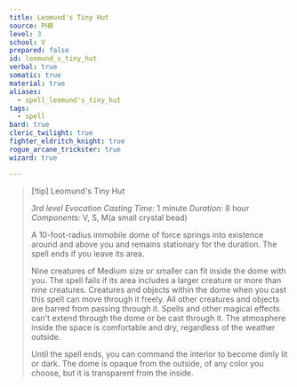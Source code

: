 ```yaml
---
title: Leomund's Tiny Hut
source: PHB
level: 3
school: V
prepared: false
id: leomund_s_tiny_hut
verbal: true
somatic: true
material: true
aliases:
  - spell_leomund's_tiny_hut
tags:
  - spell
bard: true
cleric_twilight: true
fighter_eldritch_knight: true
rogue_arcane_trickster: true
wizard: true

---
```

>[!tip] Leomund's Tiny Hut
>
> *3rd level Evocation*
> *Casting Time:* 1 minute
> *Duration:* 8 hour
> *Components:* V, S, M(a small crystal bead)
>
>A 10-foot-radius immobile dome of force springs into existence around and above you and remains stationary for the duration. The spell ends if you leave its area.
>
>Nine creatures of Medium size or smaller can fit inside the dome with you. The spell fails if its area includes a larger creature or more than nine creatures. Creatures and objects within the dome when you cast this spell can move through it freely. All other creatures and objects are barred from passing through it. Spells and other magical effects can't extend through the dome or be cast through it. The atmosphere inside the space is comfortable and dry, regardless of the weather outside.
>
>Until the spell ends, you can command the interior to become dimly lit or dark. The dome is opaque from the outside, of any color you choose, but it is transparent from the inside.
>

